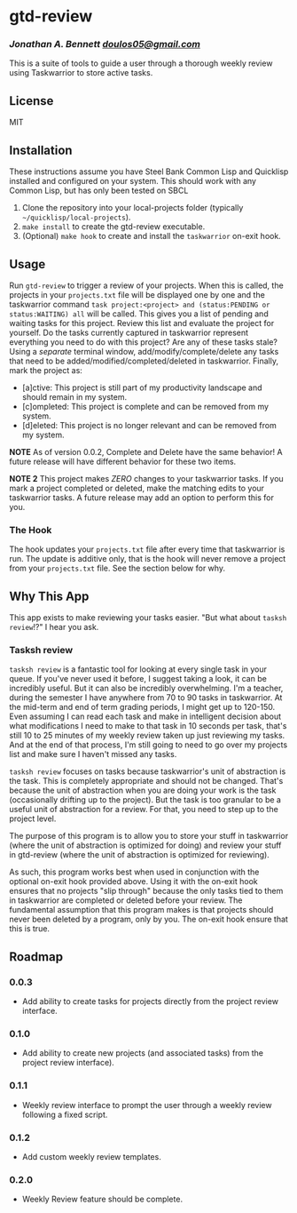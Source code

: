 # gtd-review

### _Jonathan A. Bennett <doulos05@gmail.com>_

This is a suite of tools to guide a user through a thorough weekly review using Taskwarrior to store active tasks.

## License

MIT

## Installation

These instructions assume you have Steel Bank Common Lisp and Quicklisp installed and configured on your system. This should work with any Common Lisp, but has only been tested on SBCL

1. Clone the repository into your local-projects folder (typically `~/quicklisp/local-projects`).
2. `make install` to create the gtd-review executable.
3. (Optional) `make hook` to create and install the `taskwarrior` on-exit hook.

## Usage

Run `gtd-review` to trigger a review of your projects. When this is called, the projects in your `projects.txt` file will be displayed one by one and the taskwarrior command `task project:<project> and (status:PENDING or status:WAITING) all` will be called. This gives you a list of pending and waiting tasks for this project. Review this list and evaluate the project for yourself. Do the tasks currently captured in taskwarrior represent everything you need to do with this project? Are any of these tasks stale? Using a _separate_ terminal window, add/modify/complete/delete any tasks that need to be added/modified/completed/deleted in taskwarrior. Finally, mark the project as:

- [a]ctive: This project is still part of my productivity landscape and should remain in my system.
- [c]ompleted: This project is complete and can be removed from my system.
- [d]eleted: This project is no longer relevant and can be removed from my system.

**NOTE** As of version 0.0.2, Complete and Delete have the same behavior! A future release will have different behavior for these two items.

**NOTE 2** This project makes _ZERO_ changes to your taskwarrior tasks. If you mark a project completed or deleted, make the matching edits to your taskwarrior tasks. A future release may add an option to perform this for you.

### The Hook

The hook updates your `projects.txt` file after every time that taskwarrior is run. The update is additive only, that is the hook will never remove a project from your `projects.txt` file. See the section below for why.

## Why This App

This app exists to make reviewing your tasks easier. "But what about `tasksh review`!?" I hear you ask.

### Tasksh review

`tasksh review` is a fantastic tool for looking at every single task in your queue. If you've never used it before, I suggest taking a look, it can be incredibly useful. But it can also be incredibly overwhelming. I'm a teacher, during the semester I have anywhere from 70 to 90 tasks in taskwarrior. At the mid-term and end of term grading periods, I might get up to 120-150. Even assuming I can read each task and make in intelligent decision about what modifications I need to make to that task in 10 seconds per task, that's still 10 to 25 minutes of my weekly review taken up just reviewing my tasks. And at the end of that process, I'm still going to need to go over my projects list and make sure I haven't missed any tasks.

`tasksh review` focuses on tasks because taskwarrior's unit of abstraction is the task. This is completely appropriate and should not be changed. That's because the unit of abstraction when you are doing your work is the task (occasionally drifting up to the project). But the task is too granular to be a useful unit of abstraction for a review. For that, you need to step up to the project level.

The purpose of this program is to allow you to store your stuff in taskwarrior (where the unit of abstraction is optimized for doing) and review your stuff in gtd-review (where the unit of abstraction is optimized for reviewing).

As such, this program works best when used in conjunction with the optional on-exit hook provided above. Using it with the on-exit hook ensures that no projects "slip through" because the only tasks tied to them in taskwarrior are completed or deleted before your review. The fundamental assumption that this program makes is that projects should never been deleted by a program, only by you. The on-exit hook ensure that this is true.

## Roadmap

### 0.0.3

- Add ability to create tasks for projects directly from the project review interface.

### 0.1.0

- Add ability to create new projects (and associated tasks) from the project review interface).

### 0.1.1

- Weekly review interface to prompt the user through a weekly review following a fixed script.

### 0.1.2

- Add custom weekly review templates.

### 0.2.0

- Weekly Review feature should be complete.

